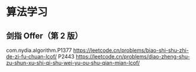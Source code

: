 # 算法学习

##  剑指 Offer（第 2 版）

com.nydia.algorithm.P1377 https://leetcode.cn/problems/biao-shi-shu-zhi-de-zi-fu-chuan-lcof/
P2443 https://leetcode.cn/problems/diao-zheng-shu-zu-shun-xu-shi-qi-shu-wei-yu-ou-shu-qian-mian-lcof/